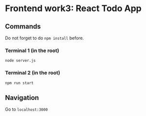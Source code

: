 # Frontend work3: React Todo App

## Commands

Do not forget to do `npm install` before.

### Terminal 1 (in the root)

`node server.js`

### Terminal 2 (in the root)

`npm run start`

## Navigation

Go to `localhost:3000`
